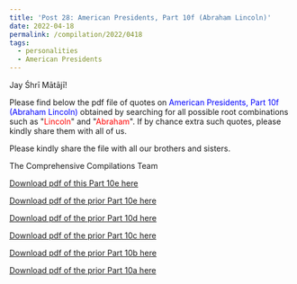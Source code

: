```yaml
---
title: 'Post 28: American Presidents, Part 10f (Abraham Lincoln)'
date: 2022-04-18
permalink: /compilation/2022/0418
tags:
  - personalities
  - American Presidents
---
```

Jay Śhrī Mātājī!

Please find below the pdf file of quotes on <font color="blue">American Presidents, Part 10f (Abraham Lincoln)</font> obtained by searching for all possible root combinations such as "<font color="red">Lincoln</font>" and "<font color="red">Abraham</font>". If by chance extra such quotes, please kindly share them with all of us.<br>

Please kindly share the file with all our brothers and sisters.  

The Comprehensive Compilations Team

[Download pdf of this Part 10e here](http://seven-teams.github.io/files/American_Presidents_Part_10f_Abraham_Lincoln.pdf)

[Download pdf of the prior Part 10e here](http://seven-teams.github.io/files/American_Presidents_Part_10e_Abraham_Lincoln.pdf)

[Download pdf of the prior Part 10d here](http://seven-teams.github.io/files/American_Presidents_Part_10d_Abraham_Lincoln.pdf)

[Download pdf of the prior Part 10c here](http://seven-teams.github.io/files/American_Presidents_Part_10c_Abraham_Lincoln.pdf)

[Download pdf of the prior Part 10b here](http://seven-teams.github.io/files/American_Presidents_Part_10b_Abraham_Lincoln.pdf)

[Download pdf of the prior Part 10a here](http://seven-teams.github.io/files/American_Presidents_Part_10a_Abraham_Lincoln.pdf)
